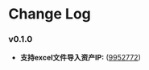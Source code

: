 # Change Log

### v0.1.0

* **支持excel文件导入资产IP:**  ([9952772](https://github.com/dacongming0824/ScanFromFile/commit/c6b4d56deba7571c954632087d7d887d69952772))